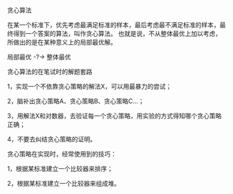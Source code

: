 贪心算法

在某一个标准下，优先考虑最满足标准的样本，最后考虑最不满足标准的样本，最终得到一个答案的算法，叫作贪心算法。
也就是说，不从整体最优上加以考虑，所做出的是在某种意义上的局部最优解。

局部最优 -?-> 整体最优

贪心算法的在笔试时的解题套路

1，实现一个不依靠贪心策略的解法X，可以用最暴力的尝试；

2，脑补出贪心策略A、贪心策略B、贪心策略C...；

3，用解法X和对数器，去验证每一个贪心策略，用实验的方式得知哪个贪心策略正确；

4，不要去纠结贪心策略的证明。

贪心策略在实现时，经常使用到的技巧：

1，根据某标准建立一个比较器来排序；

2，根据某标准建立一个比较器来组成堆。

